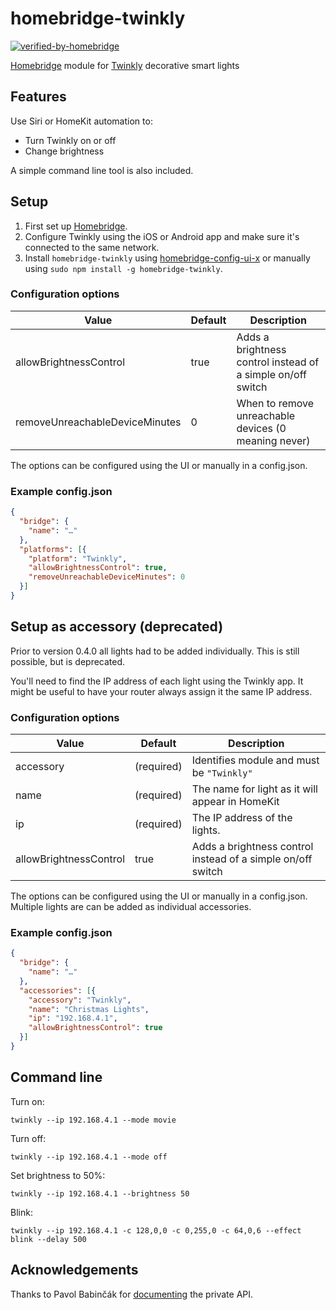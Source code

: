 # homebridge-twinkly

[![verified-by-homebridge](https://badgen.net/badge/homebridge/verified/purple)](https://github.com/homebridge/homebridge/wiki/Verified-Plugins)

[Homebridge](http://github.com/nfarina/homebridge) module for [Twinkly](https://www.twinkly.com) decorative smart lights

## Features

Use Siri or HomeKit automation to:
- Turn Twinkly on or off
- Change brightness

A simple command line tool is also included.

## Setup

1. First set up [Homebridge](http://github.com/nfarina/homebridge).
2. Configure Twinkly using the iOS or Android app and make sure it's connected to the same network.
3. Install `homebridge-twinkly` using [homebridge-config-ui-x](https://github.com/oznu/homebridge-config-ui-x) or manually using `sudo npm install -g homebridge-twinkly`.

### Configuration options

| Value                          | Default       | Description                                                 |
|--------------------------------|---------------|-------------------------------------------------------------|
| allowBrightnessControl         | true          | Adds a brightness control instead of a simple on/off switch |
| removeUnreachableDeviceMinutes | 0             | When to remove unreachable devices (0 meaning never)        |

The options can be configured using the UI or manually in a config.json.

### Example config.json

```json
{
  "bridge": {
    "name": "…"
  },
  "platforms": [{
    "platform": "Twinkly",
    "allowBrightnessControl": true,
    "removeUnreachableDeviceMinutes": 0
  }]
}
```

## Setup as accessory (deprecated)

Prior to version 0.4.0 all lights had to be added individually. This is still possible, but is deprecated.

You'll need to find the IP address of each light using the Twinkly app. It might be useful to have your router always assign it the same IP address.

### Configuration options

| Value                  | Default       | Description                                                 |
|------------------------|---------------|-------------------------------------------------------------|
| accessory              | (required)    | Identifies module and must be `"Twinkly"`                   |
| name                   | (required)    | The name for light as it will appear in HomeKit             |
| ip                     | (required)    | The IP address of the lights.                               |
| allowBrightnessControl | true          | Adds a brightness control instead of a simple on/off switch |

The options can be configured using the UI or manually in a config.json.
Multiple lights are can be added as individual accessories.

### Example config.json

```json
{
  "bridge": {
    "name": "…"
  },
  "accessories": [{
    "accessory": "Twinkly",
    "name": "Christmas Lights",
    "ip": "192.168.4.1",
    "allowBrightnessControl": true
  }]
}
```

## Command line

Turn on:
```
twinkly --ip 192.168.4.1 --mode movie
```

Turn off:
```
twinkly --ip 192.168.4.1 --mode off
```

Set brightness to 50%:
```
twinkly --ip 192.168.4.1 --brightness 50
```

Blink:
```
twinkly --ip 192.168.4.1 -c 128,0,0 -c 0,255,0 -c 64,0,6 --effect blink --delay 500
```

## Acknowledgements

Thanks to Pavol Babinčák for [documenting](https://xled.readthedocs.io/en/latest/) the private API.
